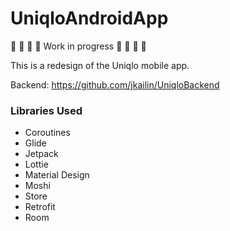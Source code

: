 # UniqloAndroidApp
🚧 🚧 🚧 🚧 Work in progress 🚧 🚧 🚧 🚧

This is a redesign of the Uniqlo mobile app.

Backend: https://github.com/jkailin/UniqloBackend

### Libraries Used
- Coroutines
- Glide
- Jetpack
- Lottie
- Material Design
- Moshi
- Store
- Retrofit
- Room